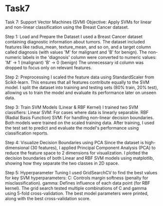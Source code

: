 # Task7

 Task 7: Support Vector Machines (SVM)
Objective: Apply SVMs for linear and non-linear classification using the Breast Cancer dataset.

Step 1: Load and Prepare the Dataset
I used a Breast Cancer dataset containing diagnostic information about tumors.
The dataset included features like radius_mean, texture_mean, and so on, and a target column called diagnosis (with values 'M' for malignant and 'B' for benign).
The non-numeric labels in the 'diagnosis' column were converted to numeric values:
'M' → 1 (malignant)
'B' → 0 (benign)
The unnecessary id column was dropped to focus only on relevant features.

Step 2: Preprocessing
I scaled the feature data using StandardScaler from Scikit-learn. This ensures that all features contribute equally to the SVM model.
I split the dataset into training and testing sets (80% train, 20% test), allowing us to train the model and evaluate its performance later on unseen data.

Step 3: Train SVM Models (Linear & RBF Kernel)
I trained two SVM classifiers:
Linear SVM: For cases where data is linearly separable.
RBF (Radial Basis Function) SVM: For handling non-linear decision boundaries.
Both models were trained on the scaled training data.
After training, I used the test set to predict and evaluate the model's performance using classification reports.

Step 4: Visualize Decision Boundaries using PCA
Since the dataset is high-dimensional (30 features), I applied Principal Component Analysis (PCA) to reduce the feature space to 2 dimensions for visualization.
I plotted the decision boundaries of both Linear and RBF SVM models using matplotlib, showing how they separate the two classes in 2D space.

Step 5: Hyperparameter Tuning
I used GridSearchCV to find the best values for key SVM hyperparameters:
C: Controls margin softness (penalty for misclassification).
gamma: Defines influence of each data point (for RBF kernel).
The grid search tested multiple combinations of C and gamma using 5-fold cross-validation.
The best model parameters were printed, along with the best cross-validation score.
